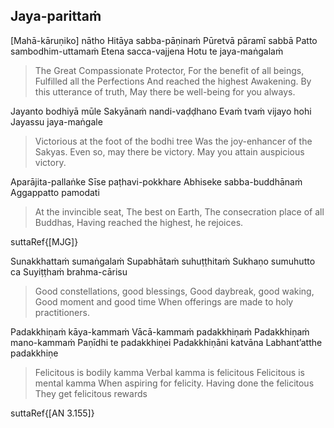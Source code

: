 ## Jaya-parittaṁ<a id="jaya-parittam"></a>

[Mahā-kāruṇiko] nātho Hitāya sabba-pāṇinaṁ
Pūretvā pāramī sabbā Patto sambodhim-uttamaṁ
Etena sacca-vajjena Hotu te jaya-maṅgalaṁ

<div class="english">

> The Great Compassionate Protector,
> For the benefit of all beings,
> Fulfilled all the Perfections
> And reached the highest Awakening.
> By this utterance of truth,
> May there be well-being for you always.

</div>

Jayanto bodhiyā mūle Sakyānaṁ nandi-vaḍḍhano
Evaṁ tvaṁ vijayo hohi Jayassu jaya-maṅgale

<div class="english">

> Victorious at the foot of the bodhi tree
> Was the joy-enhancer of the Sakyas.
> Even so, may there be victory.
> May you attain auspicious victory.

</div>

Aparājita-pallaṅke Sīse paṭhavi-pokkhare
Abhiseke sabba-buddhānaṁ Aggappatto pamodati

<div class="english">

> At the invincible seat,
> The best on Earth,
> The consecration place of all Buddhas,
> Having reached the highest, he rejoices.

</div>

suttaRef{[MJG]}

Sunakkhattaṁ sumaṅgalaṁ Supabhātaṁ suhuṭṭhitaṁ
Sukhaṇo sumuhutto ca Suyiṭṭhaṁ brahma-cārisu

<div class="english">

> Good constellations, good blessings,
> Good daybreak, good waking,
> Good moment and good time
> When offerings are made to holy practitioners.

</div>

Padakkhiṇaṁ kāya-kammaṁ Vācā-kammaṁ padakkhiṇaṁ
Padakkhiṇaṁ mano-kammaṁ Paṇīdhi te padakkhiṇei
Padakkhiṇāni katvāna Labhant’atthe padakkhiṇe

<div class="english">

> Felicitous is bodily kamma
> Verbal kamma is felicitous
> Felicitous is mental kamma
> When aspiring for felicity.
> Having done the felicitous
> They get felicitous rewards

</div>

suttaRef{[AN 3.155]}
